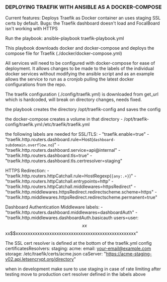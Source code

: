 ### DEPLOYING TRAEFIK WITH ANSIBLE AS A DOCKER-COMPOSE

Current features: Deploys Traefik as Docker container an uses staging SSL certs by default.
Bugs: the Traefik dashboard doesn't load and FocalBoard isn't working with HTTPS

Run the playbook: ansible-playbook traefik-playbook.yml

This playbook downloads docker and docker-compose and deploys the compose file for Traefik (./docker/docker-compose.yml)

All services will need to be configured with docker-compose for ease of deployment. It allows changes to be made to the labels of the individual docker services without modifying the ansible script and as an example allows the service to run as a cronjob pulling the latest docker configurations from the repo.

The traefik configuration (./config/traefik.yml) is downloaded from get_url which is hardcoded, will break on directory changes, needs fixed.

the playbook creates the directory /opt/traefik-config and saves the config

the docker-compose creates a volume in that directory 
      - /opt/traefik-config/traefik.yml:/etc/traefik/traefik.yml

the following labels are needed for SSL/TLS:
    - "traefik.enable=true"
      - "traefik.http.routers.dashboard.rule=Host(`dashboard-subdomain.overflow.no`)"
      - "traefik.http.routers.dashboard.service=api@internal"
      - "traefik.http.routers.dashboard.tls=true"
      - "traefik.http.routers.dashboard.tls.certresolver=staging"

HTTPS Redirection:
      - "traefik.http.routers.httpCatchall.rule=HostRegexp(`{any:.+}`)"
      - "traefik.http.routers.httpCatchall.entrypoints=http"
      - "traefik.http.routers.httpCatchall.middlewares=httpsRedirect"
      - "traefik.http.middlewares.httpsRedirect.redirectscheme.scheme=https"
      - "traefik.http.middlewares.httpsRedirect.redirectscheme.permanent=true"
    
Dashboard Authentication Middleware labels:
      - "traefik.http.routers.dashboard.middlewares=dashboardAuth"
      - "traefik.http.middlewares.dashboardAuth.basicauth users=user:$$xx$$xx$$xxxxxxxxxxxxxxxxxxxxxxxxxxxxxxxxxxxxxxxxxxxxxxxxxx"



The SSL cert resolver is defined at the bottom of the traefik.yml config
certificatesResolvers:
  staging:
    acme:
      email: your-email@example.com
      storage: /etc/traefik/certs/acme.json
      caServer: "https://acme-staging-v02.api.letsencrypt.org/directory"

when in development make sure to use staging in case of rate limiting
after testing move to production cert resolver defined in the labels above